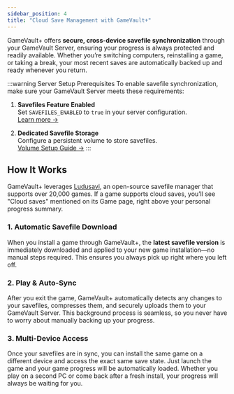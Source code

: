 ```yaml
---
sidebar_position: 4
title: "Cloud Save Management with GameVault+"
---
```


GameVault+ offers **secure, cross-device savefile synchronization** through your GameVault Server, ensuring your progress is always protected and readily available. Whether you’re switching computers, reinstalling a game, or taking a break, your most recent saves are automatically backed up and ready whenever you return.

:::warning Server Setup Prerequisites
To enable savefile synchronization, make sure your GameVault Server meets these requirements:

1. **Savefiles Feature Enabled**  
   Set `SAVEFILES_ENABLED` to `true` in your server configuration.  
   [Learn more →](/docs/server-docs/configuration.md#savefiles)

2. **Dedicated Savefile Storage**  
    Configure a persistent volume to store savefiles.  
    [Volume Setup Guide →](/docs/server-docs/configuration.md#volumes)
   :::

## How It Works

GameVault+ leverages [Ludusavi](https://github.com/mtkennerly/ludusavi), an open-source savefile manager that supports over 20,000 games. If a game supports cloud saves, you’ll see "Cloud saves" mentioned on its Game page, right above your personal progress summary.

### 1. Automatic Savefile Download

When you install a game through GameVault+, the **latest savefile version** is immediately downloaded and applied to your new game installation—no manual steps required. This ensures you always pick up right where you left off.

### 2. Play & Auto-Sync

After you exit the game, GameVault+ automatically detects any changes to your savefiles, compresses them, and securely uploads them to your GameVault Server. This background process is seamless, so you never have to worry about manually backing up your progress.

### 3. Multi-Device Access

Once your savefiles are in sync, you can install the same game on a different device and access the exact same save state. Just launch the game and your game progress will be automatically loaded. Whether you play on a second PC or come back after a fresh install, your progress will always be waiting for you.
